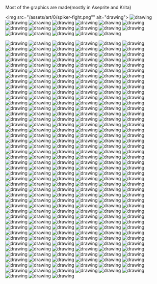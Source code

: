 Most of the graphics are made(mostly in Aseprite and Krita)

<img src="/assets/art/0/spiker-fight.png"" alt="drawing">
<img src="/assets/art/0/soul-fire.png" alt="drawing">
<img src="/assets/art/0/plant-three-stages.png" alt="drawing">
<img src="/assets/art/0/gloomer.png" alt="drawing">
<img src="/assets/art/0/fight.png" alt="drawing">
<img src="/assets/art/0/flying-island.png" alt="drawing">
<img src="/assets/art/0/Creature-01.gif" alt="drawing">
<img src="/assets/art/0/Creature-03.gif" alt="drawing">
<img src="/assets/art/0/gnurak.png" alt="drawing">
<img src="/assets/art/0/Heart-01.gif" alt="drawing">
<img src="/assets/art/0/landscape.png" alt="drawing">
<img src="/assets/art/0/Pipe-01.gif" alt="drawing">
<img src="/assets/art/0/plant-on-mountain.png" alt="drawing">
<img src="/assets/art/0/spiker.png" alt="drawing">
<img src="/assets/art/0/Sprite-0001.gif" alt="drawing">
<img src="/assets/art/0/Sprite-0002.gif" alt="drawing">
<img src="/assets/art/0/Sprite-0003.gif" alt="drawing">
<img src="/assets/art/0/Sprite-0004.gif" alt="drawing">
<img src="/assets/art/0/Sprite-0005.gif" alt="drawing">

<img src="/assets/art/1/Animal1.png" alt="drawing">
<img src="/assets/art/1/Character-3.png" alt="drawing">
<img src="/assets/art/1/Character-4.gif" alt="drawing">
<img src="/assets/art/1/Ecosystem1.png" alt="drawing">
<img src="/assets/art/1/Landscape-1-1.png" alt="drawing">
<img src="/assets/art/1/Landscape-1.png" alt="drawing">
<img src="/assets/art/1/Landscape-2-2.png" alt="drawing">
<img src="/assets/art/1/Landscape-2.png" alt="drawing">
<img src="/assets/art/1/Parasolkownica.gif" alt="drawing">
<img src="/assets/art/1/Planet-1.png" alt="drawing">
<img src="/assets/art/1/Solar-System.png" alt="drawing">
<img src="/assets/art/1/Sprite-0001-2.gif" alt="drawing">
<img src="/assets/art/1/Sprite-0002-2.gif" alt="drawing">
<img src="/assets/art/1/Sprite-0003-2.gif" alt="drawing">
<img src="/assets/art/1/Stars.png" alt="drawing">
<img src="/assets/art/1/Szesc-Ksienzycuw.gif" alt="drawing">
<img src="/assets/art/1/Writing.png" alt="drawing">

<img src="/assets/art/2/2-10-23.png" alt="drawing">
<img src="/assets/art/2/3-10-23.png" alt="drawing">
<img src="/assets/art/2/4-color-worm.png" alt="drawing">
<img src="/assets/art/2/6-10-23.png" alt="drawing">
<img src="/assets/art/2/Cannon.png" alt="drawing">
<img src="/assets/art/2/Diagrams-1.png" alt="drawing">
<img src="/assets/art/2/GonGuon.png" alt="drawing">
<img src="/assets/art/2/image.png" alt="drawing">
<img src="/assets/art/2/Improvizacja2.png" alt="drawing">
<img src="/assets/art/2/Improvizacja3.png" alt="drawing">
<img src="/assets/art/2/Improvizacja4.png" alt="drawing">
<img src="/assets/art/2/Inprovizacja1.png" alt="drawing">
<img src="/assets/art/2/krita1.png" alt="drawing">
<img src="/assets/art/2/Kujak.png" alt="drawing">
<img src="/assets/art/2/Landscape-2.png" alt="drawing">
<img src="/assets/art/2/Mapa.png" alt="drawing">
<img src="/assets/art/2/Meat-tunnel.png" alt="drawing">
<img src="/assets/art/2/MPD.png" alt="drawing">
<img src="/assets/art/2/Prund.png" alt="drawing">
<img src="/assets/art/2/Scene-1.png" alt="drawing">
<img src="/assets/art/2/Scene-2.png" alt="drawing">
<img src="/assets/art/2/Space.png" alt="drawing">
<img src="/assets/art/2/Spiker-gb.png" alt="drawing">
<img src="/assets/art/2/Stone.png" alt="drawing">

<img src="/assets/art/3/animacja1.gif" alt="drawing">
<img src="/assets/art/3/Blue-tower.png" alt="drawing">
<img src="/assets/art/3/Burning-Stick.png" alt="drawing">
<img src="/assets/art/3/candle.png" alt="drawing">
<img src="/assets/art/3/Cos.png" alt="drawing">
<img src="/assets/art/3/Crystal.png" alt="drawing">
<img src="/assets/art/3/cube.png" alt="drawing">
<img src="/assets/art/3/Dark-forest.png" alt="drawing">
<img src="/assets/art/3/Desert.png" alt="drawing">
<img src="/assets/art/3/gura.png" alt="drawing">
<img src="/assets/art/3/Ice-cave.png" alt="drawing">
<img src="/assets/art/3/image.png" alt="drawing">
<img src="/assets/art/3/image2.png" alt="drawing">
<img src="/assets/art/3/image3.png" alt="drawing">
<img src="/assets/art/3/Improvizacja6.png" alt="drawing">
<img src="/assets/art/3/Improvizacja7.png" alt="drawing">
<img src="/assets/art/3/Improvizacja8.png" alt="drawing">
<img src="/assets/art/3/krajobraz.png" alt="drawing">
<img src="/assets/art/3/krajobraz2.png" alt="drawing">
<img src="/assets/art/3/krajobraz3.png" alt="drawing">
<img src="/assets/art/3/ksiega.png" alt="drawing">
<img src="/assets/art/3/Landscape.png" alt="drawing">
<img src="/assets/art/3/miasto.png" alt="drawing">
<img src="/assets/art/3/Morze.png" alt="drawing">
<img src="/assets/art/3/ofiara.png" alt="drawing">
<img src="/assets/art/3/radioactive-sandwitch.png" alt="drawing">
<img src="/assets/art/3/scena1.png" alt="drawing">
<img src="/assets/art/3/scena2.png" alt="drawing">
<img src="/assets/art/3/Sunrise.png" alt="drawing">
<img src="/assets/art/3/walka1.png" alt="drawing">
<img src="/assets/art/3/walka11.png" alt="drawing">
<img src="/assets/art/3/walka2.png" alt="drawing">
<img src="/assets/art/3/Wielki_grzyb.gif" alt="drawing">
<img src="/assets/art/3/wieza.png" alt="drawing">
<img src="/assets/art/3/zwierzatko.png" alt="drawing">

<img src="/assets/art/4/animation-test1.gif" alt="drawing">
<img src="/assets/art/4/arm.png" alt="drawing">
<img src="/assets/art/4/dungeon.png" alt="drawing">
<img src="/assets/art/4/image.png" alt="drawing">
<img src="/assets/art/4/image_2.png" alt="drawing">
<img src="/assets/art/4/jaskinia.png" alt="drawing">
<img src="/assets/art/4/mountain.png" alt="drawing">
<img src="/assets/art/4/PEAR.png" alt="drawing">
<img src="/assets/art/4/planet.png" alt="drawing">
<img src="/assets/art/4/queen-of-corruption.png" alt="drawing">
<img src="/assets/art/4/scena1.png" alt="drawing">
<img src="/assets/art/4/scena1_1.png" alt="drawing">
<img src="/assets/art/4/scena2.png" alt="drawing">
<img src="/assets/art/4/scena3.png" alt="drawing">
<img src="/assets/art/4/scena3_2.png" alt="drawing">
<img src="/assets/art/4/scena4.png" alt="drawing">
<img src="/assets/art/4/scena5.png" alt="drawing">
<img src="/assets/art/4/scena7.png" alt="drawing">
<img src="/assets/art/4/scena8.png" alt="drawing">
<img src="/assets/art/4/scene2.png" alt="drawing">
<img src="/assets/art/4/something.png" alt="drawing">
<img src="/assets/art/4/stwur.png" alt="drawing">
<img src="/assets/art/4/stwur2.png" alt="drawing">
<img src="/assets/art/4/stwur3.png" alt="drawing">
<img src="/assets/art/4/table.png" alt="drawing">
<img src="/assets/art/4/TheFundaments.png" alt="drawing">
<img src="/assets/art/4/tower.png" alt="drawing">
<img src="/assets/art/4/weird-whale.png" alt="drawing">

<img src="/assets/art/5/anatomy1.png" alt="drawing">
<img src="/assets/art/5/animation1.gif" alt="drawing">
<img src="/assets/art/5/Animation1_1.gif" alt="drawing">
<img src="/assets/art/5/animation2.gif" alt="drawing">
<img src="/assets/art/5/beetroot.gif" alt="drawing">
<img src="/assets/art/5/beetroot2.gif" alt="drawing">
<img src="/assets/art/5/bezgroly1.png" alt="drawing">
<img src="/assets/art/5/Boundary.png" alt="drawing">
<img src="/assets/art/5/bowl.png" alt="drawing">
<img src="/assets/art/5/bw1.png" alt="drawing">
<img src="/assets/art/5/bw2.png" alt="drawing">
<img src="/assets/art/5/bw3.png" alt="drawing">
<img src="/assets/art/5/cannon.png" alt="drawing">
<img src="/assets/art/5/columns.gif" alt="drawing">
<img src="/assets/art/5/creature-paper1-export.png" alt="drawing">
<img src="/assets/art/5/creature1.png" alt="drawing">
<img src="/assets/art/5/creature1_1.png" alt="drawing">
<img src="/assets/art/5/gongen-problems.png" alt="drawing">
<img src="/assets/art/5/gun-pianino.png" alt="drawing">
<img src="/assets/art/5/human1.png" alt="drawing">
<img src="/assets/art/5/Ikonka.png" alt="drawing">
<img src="/assets/art/5/island.png" alt="drawing">
<img src="/assets/art/5/island_2.png" alt="drawing">
<img src="/assets/art/5/krajobraz1.png" alt="drawing">
<img src="/assets/art/5/landscape.png" alt="drawing">
<img src="/assets/art/5/LASER.png" alt="drawing">
<img src="/assets/art/5/machine1.gif" alt="drawing">
<img src="/assets/art/5/machine2.gif" alt="drawing">
<img src="/assets/art/5/machine3.png" alt="drawing">
<img src="/assets/art/5/machinery.png" alt="drawing">
<img src="/assets/art/5/mountains.png" alt="drawing">
<img src="/assets/art/5/Much.png" alt="drawing">
<img src="/assets/art/5/obrazek1.png" alt="drawing">
<img src="/assets/art/5/obrazek2.png" alt="drawing">
<img src="/assets/art/5/organs.png" alt="drawing">
<img src="/assets/art/5/Paper.png" alt="drawing">
<img src="/assets/art/5/pixel-art1.png" alt="drawing">
<img src="/assets/art/5/pixelart2.png" alt="drawing">
<img src="/assets/art/5/pixelart3.png" alt="drawing">
<img src="/assets/art/5/pixelart4.png" alt="drawing">
<img src="/assets/art/5/Planet.png" alt="drawing">
<img src="/assets/art/5/plant1.png" alt="drawing">
<img src="/assets/art/5/Plaza.png" alt="drawing">
<img src="/assets/art/5/poor-fleshshaped-creature.png" alt="drawing">
<img src="/assets/art/5/random-art1.png" alt="drawing">
<img src="/assets/art/5/random-art2.png" alt="drawing">
<img src="/assets/art/5/random-art3.png" alt="drawing">
<img src="/assets/art/5/red-sword.png" alt="drawing">
<img src="/assets/art/5/road.png" alt="drawing">
<img src="/assets/art/5/Rock.png" alt="drawing">
<img src="/assets/art/5/roslinka2.png" alt="drawing">
<img src="/assets/art/5/roslinki.png" alt="drawing">
<img src="/assets/art/5/something1.png" alt="drawing">
<img src="/assets/art/5/spaceship1.png" alt="drawing">
<img src="/assets/art/5/spaceship2.png" alt="drawing">
<img src="/assets/art/5/spaceship3.png" alt="drawing">
<img src="/assets/art/5/sprite1.png" alt="drawing">
<img src="/assets/art/5/Stwur.gif" alt="drawing">
<img src="/assets/art/5/sword.png" alt="drawing">
<img src="/assets/art/5/szkielet.png" alt="drawing">
<img src="/assets/art/5/thing.png" alt="drawing">
<img src="/assets/art/5/Walk.gif" alt="drawing">
<img src="/assets/art/5/Wieza.png" alt="drawing">

<img src="/assets/art/6/animation2.gif" alt="drawing">
<img src="/assets/art/6/bg10.png" alt="drawing">
<img src="/assets/art/6/bg11.png" alt="drawing">
<img src="/assets/art/6/bg12.png" alt="drawing">
<img src="/assets/art/6/bg13.png" alt="drawing">
<img src="/assets/art/6/bg14.png" alt="drawing">
<img src="/assets/art/6/bg15.png" alt="drawing">
<img src="/assets/art/6/bg16.png" alt="drawing">
<img src="/assets/art/6/bg17.png" alt="drawing">
<img src="/assets/art/6/bg18.png" alt="drawing">
<img src="/assets/art/6/bg19.png" alt="drawing">
<img src="/assets/art/6/bw0.png" alt="drawing">
<img src="/assets/art/6/bw1.png" alt="drawing">
<img src="/assets/art/6/bw10.png" alt="drawing">
<img src="/assets/art/6/bw1_1.png" alt="drawing">
<img src="/assets/art/6/bw2.png" alt="drawing">
<img src="/assets/art/6/bw2_2.png" alt="drawing">
<img src="/assets/art/6/bw3.png" alt="drawing">
<img src="/assets/art/6/bw3_2.png" alt="drawing">
<img src="/assets/art/6/bw4.gif" alt="drawing">
<img src="/assets/art/6/bw4.png" alt="drawing">
<img src="/assets/art/6/bw4_2.png" alt="drawing">
<img src="/assets/art/6/bw5.gif" alt="drawing">
<img src="/assets/art/6/bw5_2.png" alt="drawing">
<img src="/assets/art/6/bw6.png" alt="drawing">
<img src="/assets/art/6/bw6_2.png" alt="drawing">
<img src="/assets/art/6/bw7.png" alt="drawing">
<img src="/assets/art/6/bw8.png" alt="drawing">
<img src="/assets/art/6/bw9.png" alt="drawing">
<img src="/assets/art/6/bwg1.png" alt="drawing">
<img src="/assets/art/6/cannon1.png" alt="drawing">
<img src="/assets/art/6/cga0.png" alt="drawing">
<img src="/assets/art/6/character1.png" alt="drawing">
<img src="/assets/art/6/fire.png" alt="drawing">
<img src="/assets/art/6/gun1.png" alt="drawing">
<img src="/assets/art/6/improvisation1.png" alt="drawing">
<img src="/assets/art/6/improvisation2.png" alt="drawing">
<img src="/assets/art/6/improvisation3.png" alt="drawing">
<img src="/assets/art/6/improvisation4.png" alt="drawing">
<img src="/assets/art/6/improvisation5.png" alt="drawing">
<img src="/assets/art/6/improvization6.png" alt="drawing">
<img src="/assets/art/6/Lake.png" alt="drawing">
<img src="/assets/art/6/Lake2.png" alt="drawing">
<img src="/assets/art/6/landscape2.png" alt="drawing">
<img src="/assets/art/6/landscape3.png" alt="drawing">
<img src="/assets/art/6/landscape4.png" alt="drawing">
<img src="/assets/art/6/landscape5.png" alt="drawing">
<img src="/assets/art/6/landscape6.png" alt="drawing">
<img src="/assets/art/6/machine4.png" alt="drawing">
<img src="/assets/art/6/map.png" alt="drawing">
<img src="/assets/art/6/nes-pear-wars.png" alt="drawing">
<img src="/assets/art/6/PearWars.png" alt="drawing">
<img src="/assets/art/6/srednia-sipu.png" alt="drawing">
<img src="/assets/art/6/st1.png" alt="drawing">
<img src="/assets/art/6/steeltree.png" alt="drawing">
<img src="/assets/art/6/steeltree2.png" alt="drawing">
<img src="/assets/art/6/tree1.png" alt="drawing">
<img src="/assets/art/6/waza.png" alt="drawing">

<img src="/assets/art/7/a1.png" alt="drawing">
<img src="/assets/art/7/a2.png" alt="drawing">
<img src="/assets/art/7/a3.png" alt="drawing">
<img src="/assets/art/7/abyss.png" alt="drawing">
<img src="/assets/art/7/accidental-bark.png" alt="drawing">
<img src="/assets/art/7/begining1.png" alt="drawing">
<img src="/assets/art/7/boom.png" alt="drawing">
<img src="/assets/art/7/bw0.png" alt="drawing">
<img src="/assets/art/7/bw7.png" alt="drawing">
<img src="/assets/art/7/bw8.png" alt="drawing">
<img src="/assets/art/7/bw9.png" alt="drawing">
<img src="/assets/art/7/c1.png" alt="drawing">
<img src="/assets/art/7/circle.png" alt="drawing">
<img src="/assets/art/7/creature.png" alt="drawing">
<img src="/assets/art/7/d1.png" alt="drawing">
<img src="/assets/art/7/guon1.png" alt="drawing">
<img src="/assets/art/7/j1.png" alt="drawing">
<img src="/assets/art/7/klujonk.png" alt="drawing">
<img src="/assets/art/7/knife.png" alt="drawing">
<img src="/assets/art/7/lampa.png" alt="drawing">
<img src="/assets/art/7/machine1.png" alt="drawing">
<img src="/assets/art/7/magical_torch.png" alt="drawing">
<img src="/assets/art/7/map.png" alt="drawing">
<img src="/assets/art/7/perspective.png" alt="drawing">
<img src="/assets/art/7/planet.png" alt="drawing">
<img src="/assets/art/7/planet2.png" alt="drawing">
<img src="/assets/art/7/plant.png" alt="drawing">
<img src="/assets/art/7/printer.png" alt="drawing">
<img src="/assets/art/7/random_sprites.png" alt="drawing">
<img src="/assets/art/7/spaceship.png" alt="drawing">
<img src="/assets/art/7/stwor.png" alt="drawing">
<img src="/assets/art/7/sword.png" alt="drawing">
<img src="/assets/art/7/sword_2.png" alt="drawing">
<img src="/assets/art/7/thing.png" alt="drawing">
<img src="/assets/art/7/torch.png" alt="drawing">
<img src="/assets/art/7/tree.png" alt="drawing">
